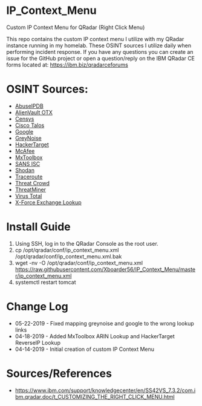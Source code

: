 # IP_Context_Menu
Custom IP Context Menu for QRadar (Right Click Menu)

This repo contains the custom IP context menu I utilize with my QRadar instance running in my homelab. These OSINT sources I utilize daily when performing incident response. If you have any questions you can create an issue for the GitHub project or open a question/reply on the IBM QRadar CE forms located at: https://ibm.biz/qradarceforums

# OSINT Sources:
  - [AbuseIPDB](https://www.abuseipdb.com/)
  - [AlienVault OTX](https://otx.alienvault.com/)
  - [Censys](https://censys.io/)
  - [Cisco Talos](https://talosintelligence.com/)
  - [Google](https://google.com)
  - [GreyNoise](https://greynoise.io/)
  - [HackerTarget](https://HackerTarget.com/)
  - [McAfee](https://www.mcafee.com/enterprise/en-us/threat-center.html)
  - [MxToolbox](https://mxtoolbox.com)
  - [SANS ISC](https://isc.sans.edu/ipinfo.html)
  - [Shodan](https://www.shodan.io/)
  - [Traceroute](https://en.wikipedia.org/wiki/Traceroute)
  - [Threat Crowd](https://www.threatcrowd.org/)
  - [ThreatMiner](https://www.threatminer.org/)
  - [Virus Total](https://www.virustotal.com/)
  - [X-Force Exchange Lookup](https://exchange.xforce.ibmcloud.com/)

# Install Guide
1. Using SSH, log in to the QRadar Console as the root user.
2. cp /opt/qradar/conf/ip_context_menu.xml /opt/qradar/conf/ip_context_menu.xml.bak
3. wget -nv -O /opt/qradar/conf/ip_context_menu.xml https://raw.githubusercontent.com/Xboarder56/IP_Context_Menu/master/ip_context_menu.xml
4. systemctl restart tomcat

# Change Log
  - 05-22-2019 - Fixed mapping greynoise and google to the wrong lookup links
  - 04-18-2019 - Added MxToolbox ARIN Lookup and HackerTarget ReverseIP Lookup
  - 04-14-2019 - Initial creation of custom IP Context Menu

# Sources/References
- https://www.ibm.com/support/knowledgecenter/en/SS42VS_7.3.2/com.ibm.qradar.doc/t_CUSTOMIZING_THE_RIGHT_CLICK_MENU.html
